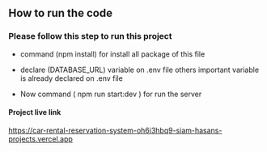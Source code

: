 ## How to run the code 
### Please follow this step to run this project 

- command (npm install) for install all package of this file

- declare (DATABASE_URL) variable on .env file others important  variable is already declared on .env file

- Now command ( npm run start:dev ) for run the server


#### Project live link

https://car-rental-reservation-system-oh6i3hbq9-siam-hasans-projects.vercel.app